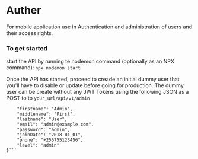 # Auther

For mobile application use in Authentication and administration of users and their access rights.

### To get started ###
start the API by running te nodemon command (optionally as an NPX command):
`npx nodemon start`

Once the API has started, proceed to creade an initial dummy user that you'll have to disable or update before going for production. The dummy user can be create without any JWT Tokens using the following JSON as a POST to to `your_url/api/v1/admin`

```{
    "firstname": "Admin",
    "middlename": "First",
    "lastname": "User",
    "email": "admin@example.com",
    "password": "admin",
    "joinDate": "2018-01-01",
    "phone": "+255755123456",
    "level": "admin"
}```